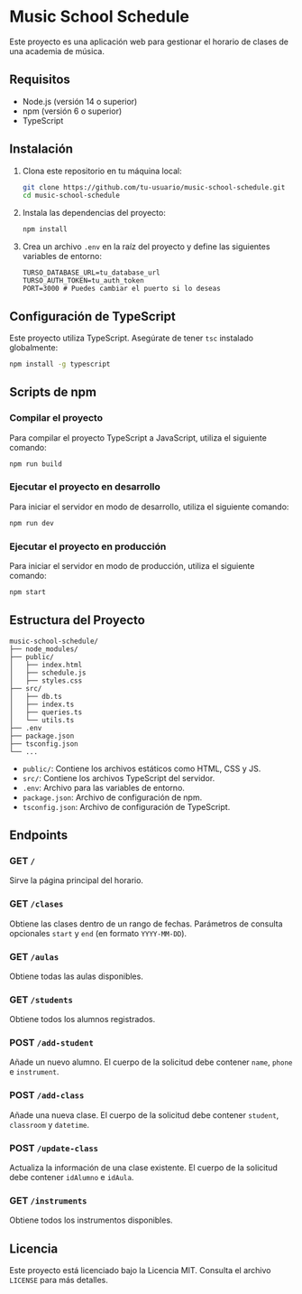 # Music School Schedule

Este proyecto es una aplicación web para gestionar el horario de clases de una academia de música.

## Requisitos

- Node.js (versión 14 o superior)
- npm (versión 6 o superior)
- TypeScript

## Instalación

1. Clona este repositorio en tu máquina local:

    ```bash
    git clone https://github.com/tu-usuario/music-school-schedule.git
    cd music-school-schedule
    ```

2. Instala las dependencias del proyecto:

    ```bash
    npm install
    ```

3. Crea un archivo `.env` en la raíz del proyecto y define las siguientes variables de entorno:

    ```env
    TURSO_DATABASE_URL=tu_database_url
    TURSO_AUTH_TOKEN=tu_auth_token
    PORT=3000 # Puedes cambiar el puerto si lo deseas
    ```

## Configuración de TypeScript

Este proyecto utiliza TypeScript. Asegúrate de tener `tsc` instalado globalmente:

```bash
npm install -g typescript
```

## Scripts de npm

### Compilar el proyecto

Para compilar el proyecto TypeScript a JavaScript, utiliza el siguiente comando:

```bash
npm run build
```

### Ejecutar el proyecto en desarrollo

Para iniciar el servidor en modo de desarrollo, utiliza el siguiente comando:

```bash
npm run dev
```

### Ejecutar el proyecto en producción

Para iniciar el servidor en modo de producción, utiliza el siguiente comando:

```bash
npm start
```

## Estructura del Proyecto

```
music-school-schedule/
├── node_modules/
├── public/
│   ├── index.html
│   ├── schedule.js
│   ├── styles.css
├── src/
│   ├── db.ts
│   ├── index.ts
│   ├── queries.ts
│   └── utils.ts
├── .env
├── package.json
├── tsconfig.json
└── ...
```

- `public/`: Contiene los archivos estáticos como HTML, CSS y JS.
- `src/`: Contiene los archivos TypeScript del servidor.
- `.env`: Archivo para las variables de entorno.
- `package.json`: Archivo de configuración de npm.
- `tsconfig.json`: Archivo de configuración de TypeScript.

## Endpoints

### GET `/`

Sirve la página principal del horario.

### GET `/clases`

Obtiene las clases dentro de un rango de fechas. Parámetros de consulta opcionales `start` y `end` (en formato `YYYY-MM-DD`).

### GET `/aulas`

Obtiene todas las aulas disponibles.

### GET `/students`

Obtiene todos los alumnos registrados.

### POST `/add-student`

Añade un nuevo alumno. El cuerpo de la solicitud debe contener `name`, `phone` e `instrument`.

### POST `/add-class`

Añade una nueva clase. El cuerpo de la solicitud debe contener `student`, `classroom` y `datetime`.

### POST `/update-class`

Actualiza la información de una clase existente. El cuerpo de la solicitud debe contener `idAlumno` e `idAula`.

### GET `/instruments`

Obtiene todos los instrumentos disponibles.

## Licencia

Este proyecto está licenciado bajo la Licencia MIT. Consulta el archivo `LICENSE` para más detalles.
```